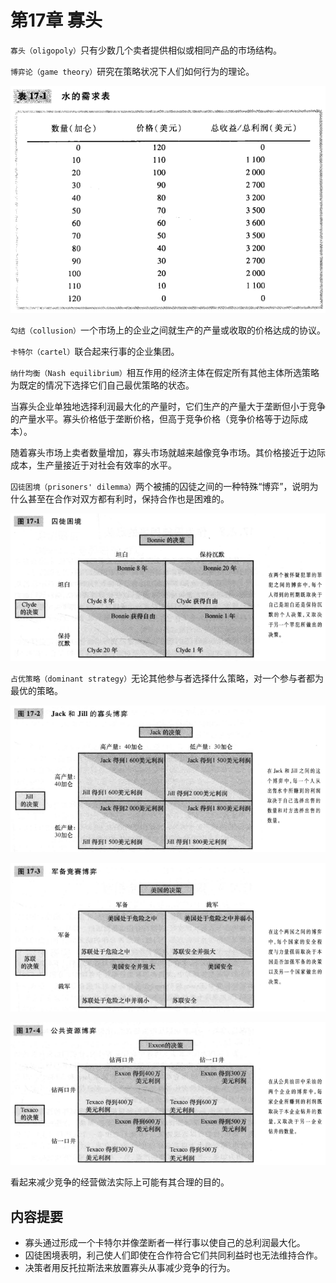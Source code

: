 # 第17章 寡头



`寡头（oligopoly）`只有少数几个卖者提供相似或相同产品的市场结构。

`博弈论（game theory）`研究在策略状况下人们如何行为的理论。

![t17_1](res/t17_1.png)

`勾结（collusion）`一个市场上的企业之间就生产的产量或收取的价格达成的协议。

`卡特尔（cartel）`联合起来行事的企业集团。

`纳什均衡（Nash equilibrium）`相互作用的经济主体在假定所有其他主体所选策略为既定的情况下选择它们自己最优策略的状态。

当寡头企业单独地选择利润最大化的产量时，它们生产的产量大于垄断但小于竞争的产量水平。寡头价格低于垄断价格，但高于竞争价格（竞争价格等于边际成本）。

随着寡头市场上卖者数量增加，寡头市场就越来越像竞争市场。其价格接近于边际成本，生产量接近于对社会有效率的水平。

`囚徒困境（prisoners' dilemma）`两个被捕的囚徒之间的一种特殊“博弈”，说明为什么甚至在合作对双方都有利时，保持合作也是困难的。

![17_1](res/17_1.png)

`占优策略（dominant strategy）`无论其他参与者选择什么策略，对一个参与者都为最优的策略。

![17_2](res/17_2.png)

![17_3](res/17_3.png)

![17_4](res/17_4.png)

看起来减少竞争的经营做法实际上可能有其合理的目的。



## 内容提要

- 寡头通过形成一个卡特尔并像垄断者一样行事以使自己的总利润最大化。
- 囚徒困境表明，利己使人们即使在合作符合它们共同利益时也无法维持合作。
- 决策者用反托拉斯法来放置寡头从事减少竞争的行为。

